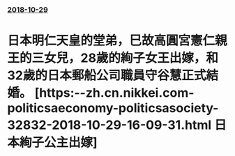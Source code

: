 ### [2018-10-29](/news/2018/10/29/index.md)

##### 
# 日本明仁天皇的堂弟，巳故高圓宮憲仁親王的三女兒，28歲的絢子女王出嫁，和32歲的日本郵船公司職員守谷慧正式結婚。 [https:--zh.cn.nikkei.com-politicsaeconomy-politicsasociety-32832-2018-10-29-16-09-31.html 日本絢子公主出嫁] 



